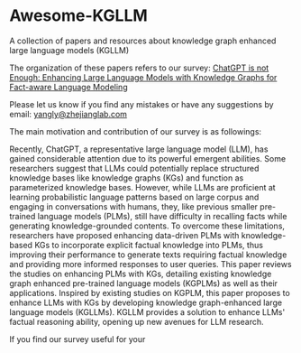 # Awesome-KGLLM
A collection of papers and resources about knowledge graph enhanced large language models (KGLLM)

The organization of these papers refers to our survey: [ChatGPT is not Enough: Enhancing Large Language Models with Knowledge Graphs for Fact-aware Language Modeling](http://blog.csdn.net/guodongxiaren "悬停显示")

Please let us know if you find any mistakes or have any suggestions by email: yangly@zhejianglab.com

The main motivation and contribution of our survey is as followings: 

Recently, ChatGPT, a representative large language model (LLM), has gained considerable attention due to its powerful emergent abilities. Some researchers suggest that LLMs could potentially replace structured knowledge bases like knowledge graphs (KGs) and function as parameterized knowledge bases. However, while LLMs are proficient at learning probabilistic language patterns based on large corpus and engaging in conversations with humans, they, like previous smaller pre-trained language models (PLMs), still have difficulty in recalling facts while generating knowledge-grounded contents. To overcome these limitations, researchers have proposed enhancing data-driven PLMs with knowledge-based KGs to incorporate explicit factual knowledge into PLMs, thus improving their performance to generate texts requiring factual knowledge and providing more informed responses to user queries. This paper reviews the studies on enhancing PLMs with KGs, detailing existing knowledge graph enhanced pre-trained language models (KGPLMs) as well as their applications. Inspired by existing studies on KGPLM, this paper proposes to enhance LLMs with KGs by developing knowledge graph-enhanced large language models (KGLLMs). KGLLM provides a solution to enhance LLMs' factual reasoning ability, opening up new avenues for LLM research.

If you find our survey useful for your 
